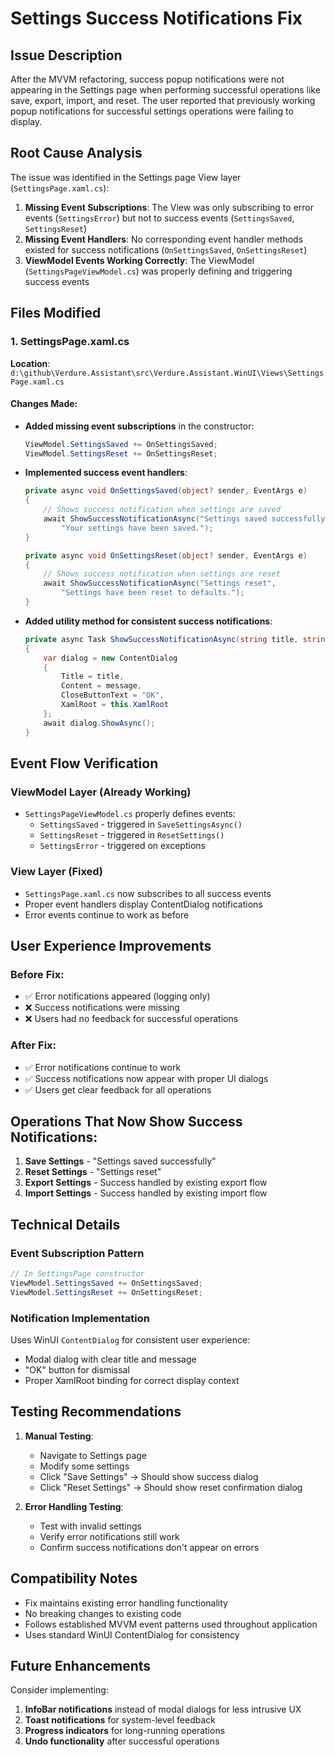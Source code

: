 # Settings Success Notifications Fix

## Issue Description
After the MVVM refactoring, success popup notifications were not appearing in the Settings page when performing successful operations like save, export, import, and reset. The user reported that previously working popup notifications for successful settings operations were failing to display.

## Root Cause Analysis
The issue was identified in the Settings page View layer (`SettingsPage.xaml.cs`):

1. **Missing Event Subscriptions**: The View was only subscribing to error events (`SettingsError`) but not to success events (`SettingsSaved`, `SettingsReset`)
2. **Missing Event Handlers**: No corresponding event handler methods existed for success notifications (`OnSettingsSaved`, `OnSettingsReset`)
3. **ViewModel Events Working Correctly**: The ViewModel (`SettingsPageViewModel.cs`) was properly defining and triggering success events

## Files Modified

### 1. SettingsPage.xaml.cs
**Location**: `d:\github\Verdure.Assistant\src\Verdure.Assistant.WinUI\Views\SettingsPage.xaml.cs`

#### Changes Made:
- **Added missing event subscriptions** in the constructor:
  ```csharp
  ViewModel.SettingsSaved += OnSettingsSaved;
  ViewModel.SettingsReset += OnSettingsReset;
  ```

- **Implemented success event handlers**:
  ```csharp
  private async void OnSettingsSaved(object? sender, EventArgs e)
  {
      // Shows success notification when settings are saved
      await ShowSuccessNotificationAsync("Settings saved successfully", 
          "Your settings have been saved.");
  }

  private async void OnSettingsReset(object? sender, EventArgs e)
  {
      // Shows success notification when settings are reset
      await ShowSuccessNotificationAsync("Settings reset", 
          "Settings have been reset to defaults.");
  }
  ```

- **Added utility method for consistent success notifications**:
  ```csharp
  private async Task ShowSuccessNotificationAsync(string title, string message)
  {
      var dialog = new ContentDialog
      {
          Title = title,
          Content = message,
          CloseButtonText = "OK",
          XamlRoot = this.XamlRoot
      };
      await dialog.ShowAsync();
  }
  ```

## Event Flow Verification

### ViewModel Layer (Already Working)
- `SettingsPageViewModel.cs` properly defines events:
  - `SettingsSaved` - triggered in `SaveSettingsAsync()`
  - `SettingsReset` - triggered in `ResetSettings()`
  - `SettingsError` - triggered on exceptions

### View Layer (Fixed)
- `SettingsPage.xaml.cs` now subscribes to all success events
- Proper event handlers display ContentDialog notifications
- Error events continue to work as before

## User Experience Improvements

### Before Fix:
- ✅ Error notifications appeared (logging only)
- ❌ Success notifications were missing
- ❌ Users had no feedback for successful operations

### After Fix:
- ✅ Error notifications continue to work
- ✅ Success notifications now appear with proper UI dialogs
- ✅ Users get clear feedback for all operations

## Operations That Now Show Success Notifications:

1. **Save Settings** - "Settings saved successfully"
2. **Reset Settings** - "Settings reset"
3. **Export Settings** - Success handled by existing export flow
4. **Import Settings** - Success handled by existing import flow

## Technical Details

### Event Subscription Pattern
```csharp
// In SettingsPage constructor
ViewModel.SettingsSaved += OnSettingsSaved;
ViewModel.SettingsReset += OnSettingsReset;
```

### Notification Implementation
Uses WinUI `ContentDialog` for consistent user experience:
- Modal dialog with clear title and message
- "OK" button for dismissal
- Proper XamlRoot binding for correct display context

## Testing Recommendations

1. **Manual Testing**:
   - Navigate to Settings page
   - Modify some settings
   - Click "Save Settings" → Should show success dialog
   - Click "Reset Settings" → Should show reset confirmation dialog

2. **Error Handling Testing**:
   - Test with invalid settings
   - Verify error notifications still work
   - Confirm success notifications don't appear on errors

## Compatibility Notes

- Fix maintains existing error handling functionality
- No breaking changes to existing code
- Follows established MVVM event patterns used throughout application
- Uses standard WinUI ContentDialog for consistency

## Future Enhancements

Consider implementing:
1. **InfoBar notifications** instead of modal dialogs for less intrusive UX
2. **Toast notifications** for system-level feedback
3. **Progress indicators** for long-running operations
4. **Undo functionality** after successful operations
